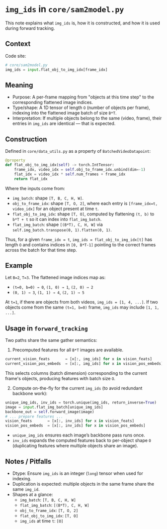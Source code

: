 # `img_ids` in `core/sam2model.py`

This note explains what `img_ids` is, how it is constructed, and how it is used during forward tracking.

## Context

Code site:

```python
# core/sam2model.py
img_ids = input.flat_obj_to_img_idx[frame_idx]
```

## Meaning

- Purpose: A per-frame mapping from "objects at this time step" to the corresponding flattened image indices.
- Type/shape: A 1D tensor of length `O` (number of objects per frame), indexing into the flattened image batch of size `B*T`.
- Interpretation: If multiple objects belong to the same (video, frame), their entries in `img_ids` are identical — that is expected.

## Construction

Defined in `core/data_utils.py` as a property of `BatchedVideoDatapoint`:

```python
@property
def flat_obj_to_img_idx(self) -> torch.IntTensor:
    frame_idx, video_idx = self.obj_to_frame_idx.unbind(dim=-1)
    flat_idx = video_idx * self.num_frames + frame_idx
    return flat_idx
```

Where the inputs come from:

- `img_batch`: shape `[T, B, C, H, W]`.
- `obj_to_frame_idx`: shape `[T, O, 2]`, where each entry is `[frame_idx=t, video_idx]` for an object present at time `t`.
- `flat_obj_to_img_idx`: shape `[T, O]`, computed by flattening `(t, b)` to `b*T + t` so it can index into `flat_img_batch`.
- `flat_img_batch`: shape `[(B*T), C, H, W]` via `self.img_batch.transpose(0, 1).flatten(0, 1)`.

Thus, for a given `frame_idx = t`, `img_ids = flat_obj_to_img_idx[t]` has length `O` and contains indices in `[0, B*T-1]` pointing to the correct frames across the batch for that time step.

## Example

Let `B=2`, `T=3`. The flattened image indices map as:

- `(t=0, b=0) → 0`, `(1, 0) → 1`, `(2, 0) → 2`
- `(0, 1) → 3`, `(1, 1) → 4`, `(2, 1) → 5`

At `t=1`, if there are objects from both videos, `img_ids = [1, 4, ...]`. If two objects come from the same `(t=1, b=0)` frame, `img_ids` may include `[1, 1, ...]`.

## Usage in `forward_tracking`

Two paths share the same gather semantics:

1) Precomputed features for all `B*T` images are available.

```python
current_vision_feats       = [x[:, img_ids] for x in vision_feats]
current_vision_pos_embeds  = [x[:, img_ids] for x in vision_pos_embeds]
```

This selects columns (batch dimension) corresponding to the current frame's objects, producing features with batch size `O`.

2) Compute on-the-fly for the current `img_ids` (to avoid redundant backbone work):

```python
unique_img_ids, inv_ids = torch.unique(img_ids, return_inverse=True)
image = input.flat_img_batch[unique_img_ids]
backbone_out = self.forward_image(image)
# ... prepare features ...
vision_feats       = [x[:, inv_ids] for x in vision_feats]
vision_pos_embeds  = [x[:, inv_ids] for x in vision_pos_embeds]
```

- `unique_img_ids` ensures each image’s backbone pass runs once.
- `inv_ids` expands the computed features back to per-object shape `O` (duplicating features where multiple objects share an image).

## Notes / Pitfalls

- Dtype: Ensure `img_ids` is an integer (`long`) tensor when used for indexing.
- Duplication is expected: multiple objects in the same frame share the same `img_id`.
- Shapes at a glance:
  - `img_batch`: `[T, B, C, H, W]`
  - `flat_img_batch`: `[(B*T), C, H, W]`
  - `obj_to_frame_idx`: `[T, O, 2]`
  - `flat_obj_to_img_idx`: `[T, O]`
  - `img_ids` at time `t`: `[O]`

